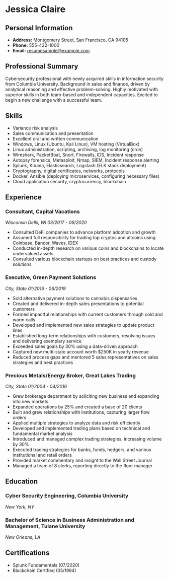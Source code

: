 # Jessica Claire

## Personal Information

- **Address:** Montgomery Street, San Francisco, CA 94105
- **Phone:** 555-432-1000
- **Email:** resumesample@example.com

## Professional Summary

Cybersecurity professional with newly acquired skills in information security from Columbia University. Background in sales and finance, driven by analytical reasoning and effective problem-solving. Highly motivated with superior skills in both team-based and independent capacities. Excited to begin a new challenge with a successful team.

## Skills

- Variance risk analysis
- Sales communication and presentation
- Excellent oral and written communication
- Windows, Linux (Ubuntu, Kali Linux), VM hosting (VirtualBox)
- Linux administration, scripting, archiving, log monitoring (cron)
- Wireshark, PacketBoat, Snort, Firewalls, IDS, Incident response
- Autopsy forensics, Metasploit, Nmap, SIEM, Incident response alerting
- Splunk, Kibana, Elasticsearch, Logstash (ELK stack deployment)
- Cryptography, digital certificates, networks, protocols
- Docker, Ansible (deploying microservices, configuring necessary files)
- Cloud application security, cryptocurrency, blockchain

## Experience

### Consultant, Capital Vacations
*Wisconsin Dells, WI* 
*03/2017 - 06/2020*

- Consulted DeFi companies to advance platform adoption and growth
- Assumed full responsibility for trading top cryptos and altcoins using Coinbase, Bancor, Waves, IDEX
- Conducted in-depth research on various coins and blockchains to locate undervalued assets
- Consulted various blockchain startups on best practices and custody solutions

### Executive, Green Payment Solutions
*City, State* 
*01/2016 - 06/2019*

- Sold alternative payment solutions to cannabis dispensaries
- Created and delivered in-depth sales presentations to potential customers
- Formed impactful relationships with current customers through cold and warm calls
- Developed and implemented new sales strategies to update product lines
- Established long-term relationships with customers, resolving issues and delivering exemplary service
- Exceeded sales goals by 30% using a data-driven approach
- Captured new multi-state account worth $250K in yearly revenue
- Reduced process gaps and mentored 5 sales representatives on sales strategies and best practices

### Precious Metals/Energy Broker, Great Lakes Trading
*City, State* 
*01/2004 - 04/2016*

- Grew brokerage department by soliciting new business and expanding into new markets
- Expanded operations by 25% and created a base of 20 clients
- Built and grew relationships with institutions, capturing larger flow orders
- Applied multiple strategies to analyze data and risk efficiently
- Developed and implemented trading plans based on technical and fundamental market analysis
- Introduced and managed complex trading strategies, increasing volume by 30%
- Executed trading strategies for banks, funds, hedgers, and various institutional and retail orders
- Provided market commentary and insight to the Wall Street Journal
- Managed a team of 8 clerks, reporting directly to the floor manager

## Education

### Cyber Security Engineering, Columbia University
*New York, NY*

### Bachelor of Science in Business Administration and Management, Tulane University
*New Orleans, LA*

## Certifications

- Splunk Fundamentals (07/2020)
- Blockchain Certified (05/1994)